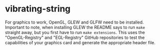# vibrating-string

For graphics to work, OpenGL, GLEW and GLFW need to be installed.
Important to note, when installing GLEW the README says to run `make`
straight away, but you first have to run `make extensions`. This
uses the "OpenGL-Registry" and "EGL-Registry" GitHub repositories
to test the capabilities of your graphics card and generate the
appropriate header file.